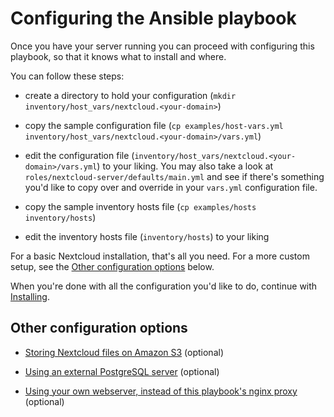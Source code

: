 # Configuring the Ansible playbook

Once you have your server running you can proceed with configuring this playbook, so that it knows what to install and where.

You can follow these steps:

- create a directory to hold your configuration (`mkdir inventory/host_vars/nextcloud.<your-domain>`)

- copy the sample configuration file (`cp examples/host-vars.yml inventory/host_vars/nextcloud.<your-domain>/vars.yml`)

- edit the configuration file (`inventory/host_vars/nextcloud.<your-domain>/vars.yml`) to your liking. You may also take a look at `roles/nextcloud-server/defaults/main.yml` and see if there's something you'd like to copy over and override in your `vars.yml` configuration file.

- copy the sample inventory hosts file (`cp examples/hosts inventory/hosts`)

- edit the inventory hosts file (`inventory/hosts`) to your liking


For a basic Nextcloud installation, that's all you need.
For a more custom setup, see the [Other configuration options](#other-configuration-options) below.

When you're done with all the configuration you'd like to do, continue with [Installing](installing.md).


## Other configuration options

- [Storing Nextcloud files on Amazon S3](configuring-playbook-s3.md) (optional)

- [Using an external PostgreSQL server](configuring-playbook-external-postgres.md) (optional)

- [Using your own webserver, instead of this playbook's nginx proxy](configuring-playbook-own-webserver.md) (optional)

